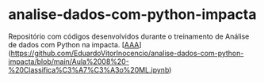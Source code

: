 # analise-dados-com-python-impacta
Repositório com códigos desenvolvidos durante o treinamento de Análise de dados com Python na impacta.
[[AAA]([url](https://github.com/EduardoVitorInocencio/analise-dados-com-python-impacta/blob/main/Aula%2008%20-%20Classifica%C3%A7%C3%A3o%20ML.ipynb))] (https://github.com/EduardoVitorInocencio/analise-dados-com-python-impacta/blob/main/Aula%2008%20-%20Classifica%C3%A7%C3%A3o%20ML.ipynb)
